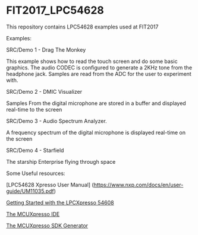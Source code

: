 # FIT2017_LPC54628

This repository contains LPC54628 examples used at FIT2017

Examples:

SRC/Demo 1 - Drag The Monkey

This example shows how to read the touch screen and do some basic graphics.    The audio CODEC is configured to generate a 2KHz tone from the headphone jack.   Samples are read from the ADC for the user to experiment with.

SRC/Demo 2 - DMIC Visualizer

Samples From the digital microphone are stored in a buffer and displayed real-time to the screen

SRC/Demo 3 - Audio Spectrum Analyzer.

A frequency spectrum of the digital microphone is displayed real-time on the screen

SRC/Demo 4 - Starfield

The starship Enterprise flying through space


Some Useful resources:

[LPC54628 Xpresso User Manual] (https://www.nxp.com/docs/en/user-guide/UM11035.pdf)

[Getting Started with the LPCXpresso 54608](https://www.nxp.com/products/microcontrollers-and-processors/arm-based-processors-and-mcus/lpc-cortex-m-mcus/developer-resources-/lpcxpresso-boards/lpcxpresso54628-development-board:OM13098?tab=In-Depth_Tab)


[The MCUXpresso IDE](https://www.nxp.com/support/developer-resources/run-time-software/mcuxpresso-software-and-tools/mcuxpresso-integrated-development-environment-ide-v10.0.2:MCUXpresso-IDE)


[The MCUXpresso SDK Generator](https://mcuxpresso.nxp.com/en/welcome)